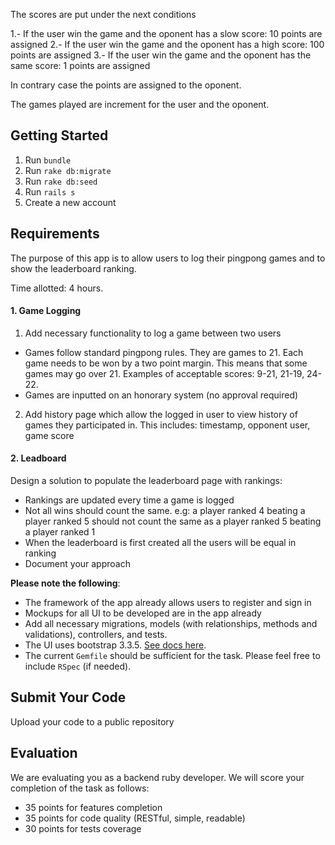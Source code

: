 The scores are put under the next conditions

1.- If the user win the game and the oponent has a slow score: 10 points are assigned
2.- If the user win the game and the oponent has a high score: 100 points are assigned
3.- If the user win the game and the oponent has the same score: 1 points are assigned

In contrary case the points are assigned to the oponent.

The games played are increment for the user and the oponent.



## Getting Started

1. Run `bundle`
2. Run `rake db:migrate`
3. Run `rake db:seed`
4. Run `rails s`
5. Create a new account

## Requirements

The purpose of this app is to allow users to log their pingpong games and to show the leaderboard ranking.

Time allotted: 4 hours.

#### 1. Game Logging

1. Add necessary functionality to log a game between two users
  * Games follow standard pingpong rules. They are games to 21. Each game needs to be won by a two point margin. This means that some games may go over 21. Examples of acceptable scores: 9-21, 21-19, 24-22.
  * Games are inputted on an honorary system (no approval required)
2. Add history page which allow the logged in user to view history of games they participated in. This includes: timestamp, opponent user, game score

#### 2. Leadboard

Design a solution to populate the leaderboard page with rankings:
  * Rankings are updated every time a game is logged
  * Not all wins should count the same. e.g: a player ranked 4 beating a player ranked 5 should not count the same as a player ranked 5 beating a player ranked 1
  * When the leaderboard is first created all the users will be equal in ranking
  * Document your approach

  


**Please note the following**:

* The framework of the app already allows users to register and sign in
* Mockups for all UI to be developed are in the app already
* Add all necessary migrations, models (with relationships, methods and validations), controllers, and tests.
* The UI uses bootstrap 3.3.5. [See docs here](https://bootstrapdocs.com/v3.3.5/docs/getting-started/).
* The current `Gemfile` should be sufficient for the task. Please feel free to include `RSpec` (if needed).

## Submit Your Code

Upload your code to a public repository

## Evaluation

We are evaluating you as a backend ruby developer.  We will score your completion of the task as follows:

* 35 points for features completion
* 35 points for code quality (RESTful, simple, readable)
* 30 points for tests coverage
